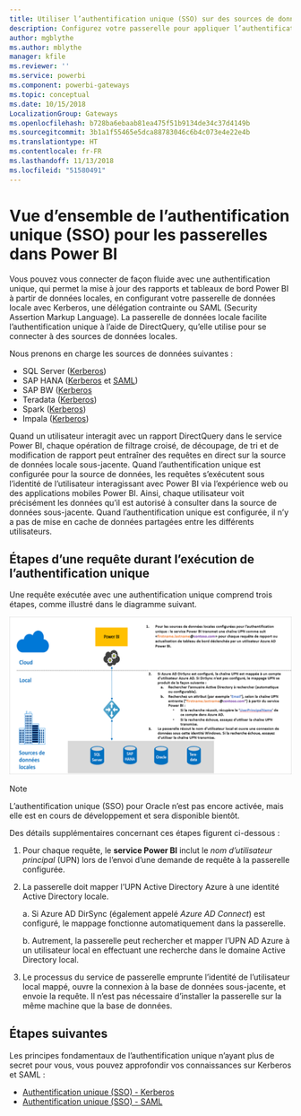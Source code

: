 ```yaml
---
title: Utiliser l’authentification unique (SSO) sur des sources de données locales
description: Configurez votre passerelle pour appliquer l’authentification unique (SSO) de Power BI sur des sources de données locales.
author: mgblythe
ms.author: mblythe
manager: kfile
ms.reviewer: ''
ms.service: powerbi
ms.component: powerbi-gateways
ms.topic: conceptual
ms.date: 10/15/2018
LocalizationGroup: Gateways
ms.openlocfilehash: b728ba6ebaab81ea475f51b9134de34c37d4149b
ms.sourcegitcommit: 3b1a1f55465e5dca88783046c6b4c073e4e22e4b
ms.translationtype: HT
ms.contentlocale: fr-FR
ms.lasthandoff: 11/13/2018
ms.locfileid: "51580491"
---
```

# <a name="overview-of-single-sign-on-sso-for-gateways-in-power-bi"></a>Vue d’ensemble de l’authentification unique (SSO) pour les passerelles dans Power BI

Vous pouvez vous connecter de façon fluide avec une authentification unique, qui permet la mise à jour des rapports et tableaux de bord Power BI à partir de données locales, en configurant votre passerelle de données locale avec Kerberos, une délégation contrainte ou SAML (Security Assertion Markup Language). La passerelle de données locale facilite l’authentification unique à l’aide de DirectQuery, qu’elle utilise pour se connecter à des sources de données locales.

Nous prenons en charge les sources de données suivantes :

* SQL Server ([Kerberos](service-gateway-sso-kerberos.md))
* SAP HANA ([Kerberos](service-gateway-sso-kerberos.md) et [SAML](service-gateway-sso-saml.md))
* SAP BW ([Kerberos](service-gateway-sso-kerberos.md)
* Teradata ([Kerberos](service-gateway-sso-kerberos.md))
* Spark ([Kerberos](service-gateway-sso-kerberos.md))
* Impala ([Kerberos](service-gateway-sso-kerberos.md))

Quand un utilisateur interagit avec un rapport DirectQuery dans le service Power BI, chaque opération de filtrage croisé, de découpage, de tri et de modification de rapport peut entraîner des requêtes en direct sur la source de données locale sous-jacente.  Quand l’authentification unique est configurée pour la source de données, les requêtes s’exécutent sous l’identité de l’utilisateur interagissant avec Power BI via l’expérience web ou des applications mobiles Power BI. Ainsi, chaque utilisateur voit précisément les données qu’il est autorisé à consulter dans la source de données sous-jacente. Quand l’authentification unique est configurée, il n’y a pas de mise en cache de données partagées entre les différents utilisateurs.

## <a name="query-steps-when-running-sso"></a>Étapes d’une requête durant l’exécution de l’authentification unique

Une requête exécutée avec une authentification unique comprend trois étapes, comme illustré dans le diagramme suivant.

![Étapes d’une requête durant l’exécution de l’authentification unique](media/service-gateway-sso-overview/sso-query-steps.png)

> [!NOTE]
> L’authentification unique (SSO) pour Oracle n’est pas encore activée, mais elle est en cours de développement et sera disponible bientôt.

Des détails supplémentaires concernant ces étapes figurent ci-dessous :

1. Pour chaque requête, le **service Power BI** inclut le *nom d’utilisateur principal* (UPN) lors de l’envoi d’une demande de requête à la passerelle configurée.

2. La passerelle doit mapper l’UPN Active Directory Azure à une identité Active Directory locale.

   a.  Si Azure AD DirSync (également appelé *Azure AD Connect*) est configuré, le mappage fonctionne automatiquement dans la passerelle.

   b.  Autrement, la passerelle peut rechercher et mapper l’UPN AD Azure à un utilisateur local en effectuant une recherche dans le domaine Active Directory local.

3. Le processus du service de passerelle emprunte l’identité de l’utilisateur local mappé, ouvre la connexion à la base de données sous-jacente, et envoie la requête. Il n’est pas nécessaire d’installer la passerelle sur la même machine que la base de données.

## <a name="next-steps"></a>Étapes suivantes

Les principes fondamentaux de l’authentification unique n’ayant plus de secret pour vous, vous pouvez approfondir vos connaissances sur Kerberos et SAML :

* [Authentification unique (SSO) - Kerberos](service-gateway-sso-kerberos.md)
* [Authentification unique (SSO) - SAML](service-gateway-sso-saml.md)
